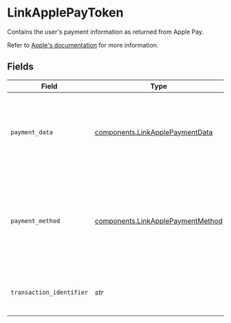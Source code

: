 # LinkApplePayToken

  Contains the user's payment information as returned from Apple Pay.

  Refer to [Apple's documentation](https://developer.apple.com/documentation/apple_pay_on_the_web/applepaypaymenttoken) 
  for more information.


## Fields

| Field                                                                                                                                                                                                                     | Type                                                                                                                                                                                                                      | Required                                                                                                                                                                                                                  | Description                                                                                                                                                                                                               | Example                                                                                                                                                                                                                   |
| ------------------------------------------------------------------------------------------------------------------------------------------------------------------------------------------------------------------------- | ------------------------------------------------------------------------------------------------------------------------------------------------------------------------------------------------------------------------- | ------------------------------------------------------------------------------------------------------------------------------------------------------------------------------------------------------------------------- | ------------------------------------------------------------------------------------------------------------------------------------------------------------------------------------------------------------------------- | ------------------------------------------------------------------------------------------------------------------------------------------------------------------------------------------------------------------------- |
| `payment_data`                                                                                                                                                                                                            | [components.LinkApplePaymentData](../../models/components/linkapplepaymentdata.md)                                                                                                                                        | :heavy_check_mark:                                                                                                                                                                                                        |   Contains the encrypted payment data.<br/><br/>  Refer to [Apple's documentation](https://developer.apple.com/documentation/apple_pay_on_the_web/applepaypaymenttoken/1916115-paymentdata) <br/>  for more information.  |                                                                                                                                                                                                                           |
| `payment_method`                                                                                                                                                                                                          | [components.LinkApplePaymentMethod](../../models/components/linkapplepaymentmethod.md)                                                                                                                                    | :heavy_check_mark:                                                                                                                                                                                                        |   Provides information about the underlying card.<br/><br/>  Refer to [Apple's documentation](https://developer.apple.com/documentation/apple_pay_on_the_web/applepaypaymenttoken/1916113-paymentmethod) <br/>  for more information. |                                                                                                                                                                                                                           |
| `transaction_identifier`                                                                                                                                                                                                  | *str*                                                                                                                                                                                                                     | :heavy_check_mark:                                                                                                                                                                                                        | A unique identifier provided by Apple Pay for this payment.                                                                                                                                                               | 32b...4f3                                                                                                                                                                                                                 |